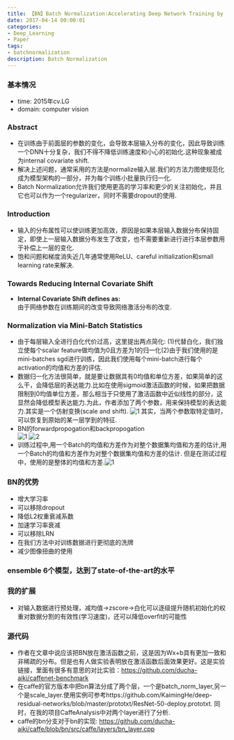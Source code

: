 ```yaml
---
title: 【BN】Batch Normalization:Accelerating Deep Network Training by Reducing Internal Covariate Shift笔记
date: 2017-04-14 00:00:01
categories:
- Deep_Learning
- Paper
tags:
- batchnormalization
description: Batch Normalization
---
```


### 基本情况
* time: 2015年cv.LG
* domain: computer vision

### Abstract
* 在训练由于前面层的参数的变化，会导致本层输入分布的变化，因此导致训练一个DNN十分复杂，我们不得不降低训练速度和小心的初始化.这种现象被成为internal covariate shift.
* 解决上述问题，通常采用的方法是normalize输入层.我们的方法力图使规范化成为模型架构的一部分，并为每个训练小批量执行归一化.
* Batch Normalization允许我们使用更高的学习率和更少的关注初始化，并且它也可以作为一个regularizer，同时不需要dropout的使用.

### Introduction
* 输入的分布属性可以使训练更加高效，原因是如果本层输入数据分布保持固定，即使上一层输入数据分布发生了改变，也不需要重新进行进行本层参数用于补偿上一层的变化.
* 饱和问题和梯度消失近几年通常使用ReLU、careful initialization和small learning rate来解决.

### Towards Reducing Internal Covariate Shift
* **Internal Covariate Shift defines as:**  
由于网络参数在训练期间的改变导致网络激活分布的改变.

### Normalization via Mini-Batch Statistics
* 由于每层输入全进行白化代价过高，这里提出两点简化: (1)代替白化，我们独立使每个scalar feature做均值为0且方差为1的归一化(2)由于我们使用的是mini-batches sgd进行训练，因此我们使用每个mini-batch进行每个activation的均值和方差的评估.
* 数据归一化方法很简单，就是要让数据具有0均值和单位方差，如果简单的这么干，会降低层的表达能力.比如在使用sigmoid激活函数的时候，如果把数据限制到0均值单位方差，那么相当于只使用了激活函数中近似线性的部分，这显然会降低模型表达能力.为此，作者添加了两个参数，用来保持模型的表达能力.其实是一个仿射变换(scale and shift). ![1](https://cloud.githubusercontent.com/assets/16068384/25042342/e79902e2-2149-11e7-9e49-072413618007.png)
 其实，当两个参数取特定值时，可以恢复到原始的某一层学到的特征.
* BN的forwardpropogation和backpropogation  
![1](https://cloud.githubusercontent.com/assets/16068384/25042084/c5314d7e-2147-11e7-8fff-1d710f7df71d.png)
![2](https://cloud.githubusercontent.com/assets/16068384/25042087/c8478af0-2147-11e7-99d6-c08ed065c631.png)
* 训练过程中,用一个Batch的均值和方差作为对整个数据集均值和方差的估计,用一个Batch的均值和方差作为对整个数据集均值和方差的估计. 但是在测试过程中，使用的是整体的均值和方差.![1](https://cloud.githubusercontent.com/assets/16068384/25042418/7459c996-214a-11e7-8c76-213a3eaf4c23.png)

### BN的优势
* 增大学习率
* 可以移除dropout
* 降低L2权重衰减系数
* 加速学习率衰减
* 可以移除LRN
* 在我们方法中对训练数据进行更彻底的洗牌
* 减少图像扭曲的使用

### ensemble 6个模型，达到了state-of-the-art的水平


### 我的扩展
* 对输入数据进行预处理，减均值->zscore->白化可以逐级提升随机初始化的权重对数据分割的有效性(学习速度)，还可以降低overfit的可能性

### 源代码
* 作者在文章中说应该把BN放在激活函数之前，这是因为Wx+b具有更加一致和非稀疏的分布。但是也有人做实验表明放在激活函数后面效果更好。这是实验链接，里面有很多有意思的对比实验：https://github.com/ducha-aiki/caffenet-benchmark
* 在caffe的官方版本中把bn算法分成了两个层，一个是batch_norm_layer,另一个是scale_layer.使用实例可参考https://github.com/KaimingHe/deep-residual-networks/blob/master/prototxt/ResNet-50-deploy.prototxt. 同时，在我的项目CaffeAnalysis中对两个layer进行了分析.
* caffe的bn分支对于bn的实现: https://github.com/ducha-aiki/caffe/blob/bn/src/caffe/layers/bn_layer.cpp
